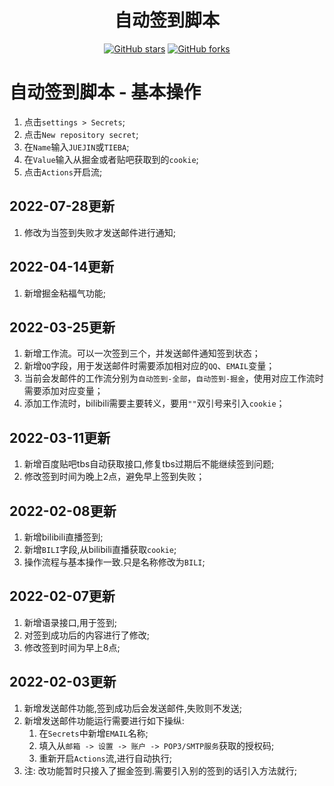 <div align="center">
<h1 align="center">自动签到脚本</h1>

[![GitHub stars](https://img.shields.io/github/stars/xiaohuanxiong0985/autocheckin?style=flat-square)](https://github.com/xiaohuanxiong0985/autocheckin/stargazers)
[![GitHub forks](https://img.shields.io/github/forks/xiaohuanxiong0985/autocheckin?style=flat-square)](https://github.com/xiaohuanxiong0985/autocheckin/network)

</div>

# 自动签到脚本 - 基本操作

1.  点击`settings > Secrets`;
2.  点击`New repository secret`;
3.  在`Name`输入`JUEJIN`或`TIEBA`;
4.  在`Value`输入从掘金或者贴吧获取到的`cookie`;
5.  点击`Actions`开启流;

##  2022-07-28更新
1.  修改为当签到失败才发送邮件进行通知;

##  2022-04-14更新
1.  新增掘金粘福气功能;

##  2022-03-25更新
1.  新增工作流。可以一次签到三个，并发送邮件通知签到状态；
2.  新增`QQ`字段，用于发送邮件时需要添加相对应的`QQ`、`EMAIL`变量；
4.  当前会发邮件的工作流分别为`自动签到-全部`，`自动签到-掘金`，使用对应工作流时需要添加对应变量；
3.  添加工作流时，bilibili需要主要转义，要用`""`双引号来引入`cookie`；

##  2022-03-11更新
1.  新增百度贴吧tbs自动获取接口,修复tbs过期后不能继续签到问题;
2.  修改签到时间为晚上2点，避免早上签到失败；

##  2022-02-08更新

1.  新增bilibili直播签到;
2.  新增`BILI`字段,从bilibili直播获取`cookie`;
3.  操作流程与基本操作一致.只是名称修改为`BILI`;

##  2022-02-07更新

1.  新增语录接口,用于签到;
2.  对签到成功后的内容进行了修改;
3.  修改签到时间为早上8点;

##  2022-02-03更新

1.  新增发送邮件功能,签到成功后会发送邮件,失败则不发送;
2.  新增发送邮件功能运行需要进行如下操纵:
    1.  在`Secrets`中新增`EMAIL`名称;
    2.  填入从`邮箱 -> 设置 -> 账户 -> POP3/SMTP服务`获取的授权码;
    3.  重新开启`Actions`流,进行自动执行;
3.  注: 改功能暂时只接入了掘金签到.需要引入别的签到的话引入方法就行;
